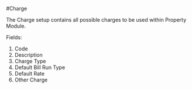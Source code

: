 #Charge

The Charge setup contains all possible charges to be used within Property Module. 

Fields:
1. Code
2. Description
3. Charge Type
4. Default Bill Run Type
5. Default Rate
6. Other Charge
